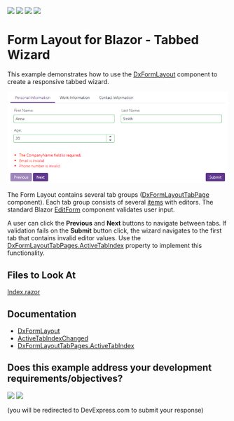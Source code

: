 <!-- default badges list -->
![](https://img.shields.io/endpoint?url=https://codecentral.devexpress.com/api/v1/VersionRange/500857088/24.2.1%2B)
[![](https://img.shields.io/badge/Open_in_DevExpress_Support_Center-FF7200?style=flat-square&logo=DevExpress&logoColor=white)](https://supportcenter.devexpress.com/ticket/details/T1094069)
[![](https://img.shields.io/badge/📖_How_to_use_DevExpress_Examples-e9f6fc?style=flat-square)](https://docs.devexpress.com/GeneralInformation/403183)
[![](https://img.shields.io/badge/💬_Leave_Feedback-feecdd?style=flat-square)](#does-this-example-address-your-development-requirementsobjectives)
<!-- default badges end -->
# Form Layout for Blazor - Tabbed Wizard

This example demonstrates how to use the [DxFormLayout](https://docs.devexpress.com/Blazor/DevExpress.Blazor.DxFormLayout) component to create a responsive tabbed wizard. 

![Tabbed Wizard](./CS/result.png)

The Form Layout contains several tab groups ([DxFormLayoutTabPage](https://docs.devexpress.com/Blazor/DevExpress.Blazor.DxFormLayoutTabPage) component). Each tab group consists of several [items](https://docs.devexpress.com/Blazor/DevExpress.Blazor.DxFormLayoutItem) with editors. The standard Blazor [EditForm](https://docs.microsoft.com/en-us/dotnet/api/microsoft.aspnetcore.components.forms.editform?view=aspnetcore-6.0) component validates user input. 

A user can click the **Previous** and **Next** buttons to navigate between tabs. If validation fails on the **Submit** button click, the wizard navigates to the first tab that contains invalid editor values. Use the [DxFormLayoutTabPages.ActiveTabIndex](https://docs.devexpress.com/Blazor/DevExpress.Blazor.DxFormLayoutTabPages.ActiveTabIndex) property to implement this functionality. 
    

## Files to Look At

[Index.razor](https://github.com/DevExpress-Examples/Form-Layout-for-Blazor-Tabbed-Wizard/blob/22.1.2%2B/CS/TabbedLayout/Pages/Index.razor)

## Documentation

* [DxFormLayout](https://docs.devexpress.com/Blazor/DevExpress.Blazor.DxFormLayout)
* [ActiveTabIndexChanged](https://docs.devexpress.com/Blazor/DevExpress.Blazor.DxFormLayoutTabPages.ActiveTabIndexChanged)
* [DxFormLayoutTabPages.ActiveTabIndex](https://docs.devexpress.com/Blazor/DevExpress.Blazor.DxFormLayoutTabPages.ActiveTabIndex)

<!-- feedback -->
## Does this example address your development requirements/objectives?

[<img src="https://www.devexpress.com/support/examples/i/yes-button.svg"/>](https://www.devexpress.com/support/examples/survey.xml?utm_source=github&utm_campaign=Form-Layout-for-Blazor-Tabbed-Wizard&~~~was_helpful=yes) [<img src="https://www.devexpress.com/support/examples/i/no-button.svg"/>](https://www.devexpress.com/support/examples/survey.xml?utm_source=github&utm_campaign=Form-Layout-for-Blazor-Tabbed-Wizard&~~~was_helpful=no)

(you will be redirected to DevExpress.com to submit your response)
<!-- feedback end -->
